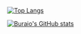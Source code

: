 [![Top Langs](https://github-readme-stats.vercel.app/api/top-langs/?username=Buraio&langs_count=5&layout=compact)](https://github.com/anuraghazra/github-readme-stats)


[![Buraio's GitHub stats](https://github-readme-stats.vercel.app/api?username=Buraio&show_icons=true&theme=dracula&locale=pt)](https://github.com/anuraghazra/github-readme-stats)

